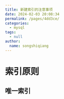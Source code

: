 ```yaml
---
title: 新建索引的注意事项
date: 2024-02-03 20:08:34
permalink: /pages/4dd3ce/
categories: 
  - mysql
tags: 
  - null
author: 
  name: songshiqiang
---
```

# 索引原则

## 唯一索引
